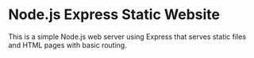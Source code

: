 # Node.js Express Static Website

This is a simple Node.js web server using Express that serves static files and HTML pages with basic routing.
